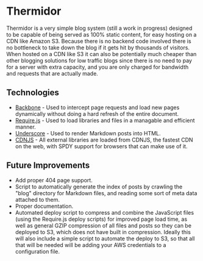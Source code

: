 Thermidor
=========

Thermidor is a very simple blog system (still a work in progress) designed to be capable of being served as 100% static content, for easy hosting on a CDN like Amazon S3. Because there is no backend code involved there is no bottleneck to take down the blog if it gets hit by thousands of visitors. When hosted on a CDN like S3 it can also be potentially much cheaper than other blogging solutions for low traffic blogs since there is no need to pay for a server with extra capacity, and you are only charged for bandwidth and requests that are actually made.

Technologies
------------

- [Backbone](https://github.com/documentcloud/backbone) - Used to intercept page requests and load new pages dynamically without doing a hard refresh of the entire document.
- [Require.js](https://github.com/jrburke/requirejs) - Used to load libraries and files in a managable and efficient manner.
- [Underscore](https://github.com/documentcloud/underscore) - Used to render Markdown posts into HTML.
- [CDNJS](http://cdnjs.com/) - All external libraries are loaded from CDNJS, the fastest CDN on the web, with SPDY support for browsers that can make use of it.

Future Improvements
-------------------

- Add proper 404 page support.
- Script to automatically generate the index of posts by crawling the "blog" directory for Markdown files, and reading some sort of meta data attached to them.
- Proper documentation.
- Automated deploy script to compress and combine the JavaScript files (using the Require.js deploy scripts) for improved page load time, as well as general GZIP compression of all files and posts so they can be deployed to S3, which does not have built in compression. Ideally this will also include a simple script to automate the deploy to S3, so that all that will be needed will be adding your AWS credentials to a configuration file.
